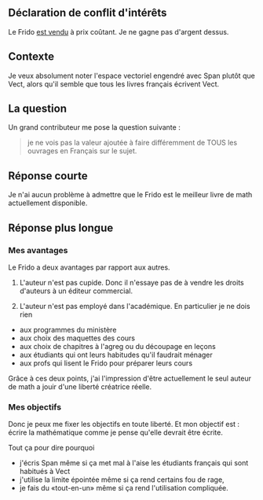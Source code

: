 ## Déclaration de conflit d'intérêts

Le Frido [est vendu](https://www.thebookedition.com/fr/recherche?controller=search&orderby=reference&orderway=desc&search_query=le+frido) à prix coûtant. Je ne gagne pas d'argent dessus.

## Contexte

Je veux absolument noter l'espace vectoriel engendré avec Span plutôt que Vect, alors qu'il semble que tous les livres français écrivent Vect.

##  La question

Un grand contributeur me pose la question suivante :

> je ne vois pas la valeur ajoutée à
> faire différemment de TOUS les ouvrages en Français sur le sujet.


## Réponse courte

Je n'ai aucun problème à admettre que le Frido est le meilleur livre de math actuellement disponible.

## Réponse plus longue


### Mes avantages

Le Frido a deux avantages par rapport aux autres.

1. L'auteur n'est pas cupide. Donc il n'essaye pas de à vendre les droits d'auteurs à un éditeur commercial.

2. L'auteur n'est pas employé dans l'académique. En particulier je ne dois rien
- aux programmes du ministère
- aux choix des maquettes des cours
- aux choix de chapitres à l'agreg ou du découpage en leçons
- aux étudiants qui ont leurs habitudes qu'il faudrait ménager
- aux profs qui lisent le Frido pour préparer leurs cours


Grâce à ces deux points, j'ai l'impression d'être actuellement le seul auteur de math a jouir d'une liberté créatrice réelle.

### Mes objectifs

Donc je peux me fixer les objectifs en toute liberté. Et mon objectif est : écrire la mathématique comme je pense qu'elle devrait être écrite.


Tout ça pour dire pourquoi

- j'écris Span même si ça met mal à l'aise les étudiants français qui 
sont habitués à Vect
- j'utilise la limite épointée même si ça rend certains fou de rage,
- je fais du «tout-en-un» même si ça rend l'utilisation compliquée.
